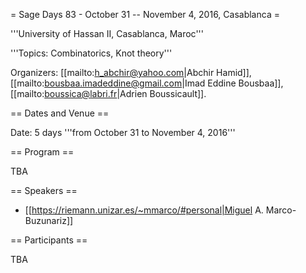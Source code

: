 = Sage Days 83 - October 31 -- November 4, 2016, Casablanca =



'''University of Hassan II, Casablanca, Maroc'''

'''Topics: Combinatorics, Knot theory'''

Organizers: [[mailto:h_abchir@yahoo.com|Abchir Hamid]], [[mailto:bousbaa.imadeddine@gmail.com|Imad Eddine Bousbaa]],
[[mailto:boussica@labri.fr|Adrien Boussicault]]. 

== Dates and Venue ==

Date: 5 days '''from October 31 to November 4, 2016'''

== Program ==

TBA

== Speakers ==

 * [[https://riemann.unizar.es/~mmarco/#personal|Miguel A. Marco-Buzunariz]]

== Participants ==

TBA
